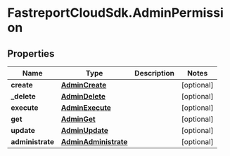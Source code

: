 # FastreportCloudSdk.AdminPermission

## Properties

Name | Type | Description | Notes
------------ | ------------- | ------------- | -------------
**create** | [**AdminCreate**](AdminCreate.md) |  | [optional] 
**_delete** | [**AdminDelete**](AdminDelete.md) |  | [optional] 
**execute** | [**AdminExecute**](AdminExecute.md) |  | [optional] 
**get** | [**AdminGet**](AdminGet.md) |  | [optional] 
**update** | [**AdminUpdate**](AdminUpdate.md) |  | [optional] 
**administrate** | [**AdminAdministrate**](AdminAdministrate.md) |  | [optional] 


